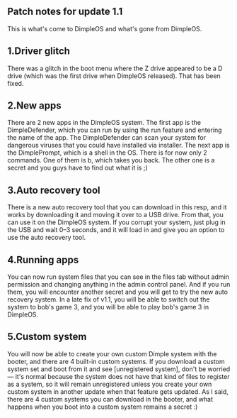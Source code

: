 ## Patch notes for update 1.1
This is what's come to DimpleOS and what's gone from DimpleOS.

## 1.Driver glitch
There was a glitch in the boot menu where the Z drive appeared to be a D drive (which was the first drive when DimpleOS released). That has been fixed.

## 2.New apps
There are 2 new apps in the DimpleOS system. The first app is the DimpleDefender, which you can run by using the run feature and entering the name of the app. The DimpleDefender can scan your system for dangerous viruses that you could have installed via installer. The next app is the DimplePrompt, which is a shell in the OS. There is for now only 2 commands. One of them is b, which takes you back. The other one is a secret and you guys have to find out what it is ;)

## 3.Auto recovery tool
There is a new auto recovery tool that you can download in this resp, and it works by downloading it and moving it over to a USB drive. From that, you can use it on the DimpleOS system. If you corrupt your system, just plug in the USB and wait 0–3 seconds, and it will load in and give you an option to use the auto recovery tool.

## 4.Running apps
You can now run system files that you can see in the files tab without admin permission and changing anything in the admin control panel. And if you run them, you will encounter another secret and you will get to try the new auto recovery system. In a late fix of v1.1, you will be able to switch out the system to bob's game 3, and you will be able to play bob's game 3 in DimpleOS.

## 5.Custom system
You will now be able to create your own custom Dimple system with the booter, and there are 4 built-in custom systems. If you download a custom system set and boot from it and see [unregistered system], don't be worried — it's normal because the system does not have that kind of files to register as a system, so it will remain unregistered unless you create your own custom system in another update when that feature gets updated. As I said, there are 4 custom systems you can download in the booter, and what happens when you boot into a custom system remains a secret :)
